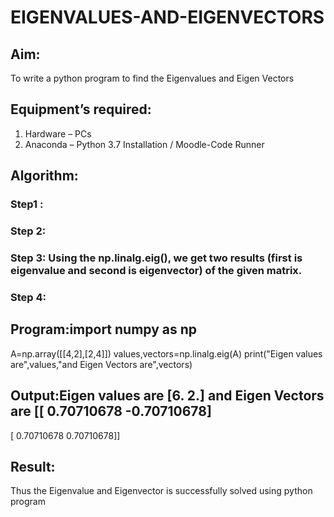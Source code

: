 # EIGENVALUES-AND-EIGENVECTORS
## Aim:
To write a python program to find the Eigenvalues and Eigen Vectors
## Equipment’s required:
1. 	Hardware – PCs
2. 	Anaconda – Python 3.7 Installation / Moodle-Code Runner
## Algorithm:
### Step1 : 
### Step 2: 
### Step 3: Using the np.linalg.eig(),  we get two results (first is eigenvalue and second is eigenvector) of the given matrix.
### Step 4: 

## Program:import numpy as np
A=np.array([[4,2],[2,4]])
values,vectors=np.linalg.eig(A)
print("Eigen values are",values,"and Eigen Vectors are",vectors)

## Output:Eigen values are [6. 2.] and Eigen Vectors are [[ 0.70710678 -0.70710678]
 [ 0.70710678  0.70710678]]
## Result:
Thus the Eigenvalue and Eigenvector is successfully solved using python program
